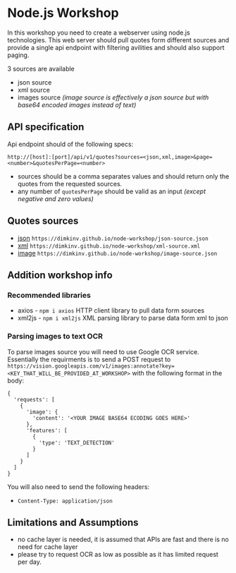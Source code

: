 # Node.js Workshop
In this workshop you need to create a webserver using node.js technologies. 
This web server should pull quotes form different sources and provide a single api endpoint with filtering avilities and should also support paging.

3 sources are available
* json source
* xml source
* images source _(image source is effectively a json source but with base64 encoded images instead of text)_

## API specification
Api endpoint should of the following specs:
```
http://[host]:[port]/api/v1/quotes?sources=<json,xml,image>&page=<number>&quotesPerPage=<number>
```

* sources should be a comma separates values and should return only the quotes from the requested sources. 
* any number of `quotesPerPage` should be valid as an input _(except negative and zero values)_

## Quotes sources
* [json](https://dimkinv.github.io/node-workshop/json-source.json) `https://dimkinv.github.io/node-workshop/json-source.json`
* [xml](https://dimkinv.github.io/node-workshop/xml-source.xml) `https://dimkinv.github.io/node-workshop/xml-source.xml`
* [image](https://dimkinv.github.io/node-workshop/image-source.json) `https://dimkinv.github.io/node-workshop/image-source.json`

## Addition workshop info
### Recommended libraries
* axios - `npm i axios` HTTP client library to pull data form sources
* xml2js - `npm i xml2js` XML parsing library to parse data form xml to json

### Parsing images to text OCR
To parse images source you will need to use Google OCR service. Essentially the requirments is to send a POST request to `https://vision.googleapis.com/v1/images:annotate?key=<KEY_THAT_WILL_BE_PROVIDED_AT_WORKSHOP>` with the following format in the body:
```
{
  'requests': [
    {
      'image': {
        'content': '<YOUR IMAGE BASE64 ECODING GOES HERE>'
      },
      'features': [
        {
          'type': 'TEXT_DETECTION'
        }
      ]
    }
  ]
}
```

You will also need to send the following headers:
* `Content-Type: application/json`

## Limitations and Assumptions
* no cache layer is needed, it is assumed that APIs are fast and there is no need for cache layer
* please try to request OCR as low as possible as it has limited request per day.